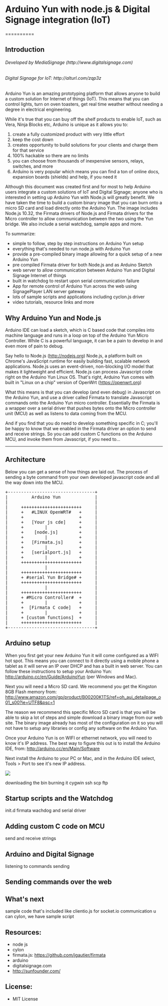 <h1>Arduino Yun with node.js & Digital Signage integration (IoT)</h1>
==========


Introduction
---------------------------------------

<h6>Developed by MediaSignage (http://www.digitalsignage.com)</h6>
<h6>Digital Signage for IoT: http://alturl.com/zqp3z</h6>


Arduino Yun is an amazing prototyping platform that allows anyone to build a custom solution for Internet of things (IoT).
This means that you can control lights, turn on oven toasters, get real time weather without needing a degree in electrical engineering.

While it's true that you can buy off the shelf products to enable IoT, such as Vera, Ninja Blocks etc, Arduino is unique as it allows you to:
<ol>
    <li> create a fully customized product with very little effort</li>
    <li> keep the cost down</li>
    <li> creates opportunity to build solutions for your clients and charge them for that service</li>
    <li> 100% hackable so there are no limits</li>
    <li> you can choose from thousands of inexpensive sensors, relays, switches, and more</li>
    <li> Arduino is very popular which means you can find a ton of online docs, expansion boards (shields) and help, if you need it</li>
</ol>

Although this document was created first and for most to help Arduino users integrate a custom solutions of IoT and Digital Signage;
anyone who is interested in setting up Arduino Yun with Node.js will greatly benefit.
We have taken the time to build a custom binary image that you can burn onto a micro SD card and load directly onto the Arduino Yun.
The image includes Node.js 10.32, the Firmata drivers of Node.js and Firmata drivers for the Micro controller to allow communication between the two using the Yun bridge.
We also include a serial watchdog, sample apps and more.

To summarize:
<ul>
<li>simple to follow, step by step instructions on Arduino Yun setup</li>
<li>everything that's needed to run node.js with Arduino Yun</li>
<li>provide a pre-compiled binary image allowing for a quick setup of a new Arduino Yun</li>
<li>pre compiled Firmata driver for both Node.js and as Arduino Sketch</li>
<li>web server to allow communication between Arduino Yun and Digital Signage Internet of things</li>
<li>built in watchdog to restart upon serial communication failure</li>
<li>App for remote control of Arduino Yun across the web using SignagePlayer LAN server gateway</li>
<li>lots of sample scripts and applications including cyclon.js driver</li>
<li>video tutorials, resource links and more</li>
</ul>


Why Arduino Yun and Node.js
---------------------------------------

Arduino IDE can load a sketch, which is C based code that compiles into machine language and runs in a loop on top of the Arduino Yun Micro Controller.
While C is a powerful language, it can be a pain to develop in and even more of pain to debug.

Say hello to Node.js (http://nodejs.org) Node.js, a platform built on Chrome's JavaScript runtime for easily building fast, scalable network applications.
Node.js uses an event-driven, non-blocking I/O model that makes it lightweight and efficient. Node.js can process Javascript code right on the Arduino Yun Linux OS.
That's right, Arduino Yun comes with built in "Linux on a chip" version of OpenWrt (https://openwrt.org)

What this means is that you can develop (and even debug) in Javascript on the Arduino Yun, and use a driver called Firmata to translate Javascript commands onto the Arduino Yun micro controller.
Essentially the Firmata is a wrapper over a serial driver that pushes bytes onto the Micro controller unit (MCU) as well as listens to data coming from the MCU.

And if you find that you do need to develop something specific in C; you'll be happy to know that we enabled in the Firmata driver an option to send and receive strings.
So you can add custom C functions on the Arduino MCU, and invoke them from Javascript, if you need to...


------------------------------------------------------------------------

Architecture
---------------------------------------

Below you can get a sense of how things are laid out.
The process of sending a byte command from your own developed javascript code and all the way down into the MCU.

<pre>
+---------------------------------+
|         Arduino Yun             |
|                                 |
|     +++++++++++++++++++++++     |
|     +   #LINUX OpenWRT#   +     |
|     +                     +     |
|     +   [Your js cde]     +     |
|     +        |            +     |
|     +    [node.js]        +     |
|     +        |            +     |
|     +   [Firmata.js]      +     |
|     +        |            +     |
|     +   [serialport.js]   +     |
|     +        |            +     |
|     +++++++++++++++++++++++     |
|              |                  |
|     +++++++++++++++++++++++     |
|     + #serial Yun Bridge# +     |
|     +++++++++++++++++++++++     |
|              |                  |
|     +++++++++++++++++++++++     |
|     + #Micro Controller#  +     |
|     +        |            +     |
|     +  [Firmata C code]   +     |
|     +        |            +     |
|     + [custom functions]  +     |
|     +++++++++++++++++++++++     |
+---------------------------------+
</pre>



Arduino setup
---------------------------------------

When you first get your new Arduino Yun it will come configured as a WIFI hot spot.
This means you can connect to it directly using a mobile phone a tablet as it will serve an IP over DHCP and has a built in web server.
You can follow these instructions to setup your Arduino Yun: http://arduino.cc/en/Guide/ArduinoYun (per Windows and Mac).

Next you will need a Micro SD card. We recommend you get the Kingston 8GB Flash memory from: http://www.amazon.com/gp/product/B00200K1TS/ref=oh_aui_detailpage_o01_s00?ie=UTF8&psc=1

The reason we recommend this specific Micro SD card is that you will be able to skip a lot of steps and simple download a binary image from our web site.
The binary image already has most of the configuration on it so you will not have to setup any libraries or config any software on the Arduino Yun.

Once your Arduino Yun is on WIFI or ethernet network, you will need to know it's IP address.
The best way to figure this out is to install the Arduino IDE, from: http://arduino.cc/en/Main/Software

Next install the Arduino to your PC or Mac, and in the Arduino IDE select, Tools > Port to see it's new IP address.

<img src="http://www.digitalsignage.com/_images/ardsc1.png"/>



downloading the bin
burning it
cygwin ssh scp
ftp


Startup scripts and the Watchdog
---------------------------------------

init.d
firmata wachdog and serial driver


Adding custom C code on MCU
---------------------------------------

send and receive strings


Arduino and Digital Signage
---------------------------------------

listening to commands
sending


Sending commands over the web
---------------------------------------


What's next
---------------------------------------

sample code that's included  like clientio.js for socket.io communication
u can cylon, we have sample script

Resources:
------------------------------------------------------------------------
- node js
- cylon
- firmata.js: https://github.com/jgautier/firmata
- arduino
- digitalsignage.com
- http://sunfounder.com/


License:
------------------------------------------------------------------------
- MIT License


